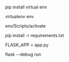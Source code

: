 pip install virtual env

virtualenv env

env/Scripts/activate

pip install -r requirements.txt

FLASK_APP = app.py

flask --debug run
